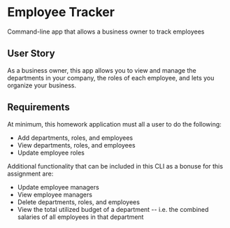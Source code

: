 # Employee Tracker
Command-line app that allows a business owner to track employees

## User Story
As a business owner, this app allows you to view and manage the departments in your company, the roles of each employee, and lets you organize your business. 

## Requirements
At minimum, this homework application must all a user to do the following:
* Add departments, roles, and employees
* View departments, roles, and employees
* Update employee roles

Additional functionality that can be included in this CLI as a bonuse for this assignment are: 
* Update employee managers
* View employee managers
* Delete departments, roles, and employees
* View the total utilized budget of a department -- i.e. the combined salaries of all employees in that department

